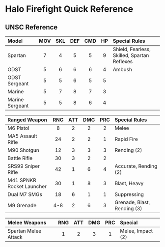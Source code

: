 # Halo Firefight Quick Reference

## UNSC Reference

| Model           | MOV | SKL | DEF | CMD | HP  | Special Rules                               |
| :-------------- | :-: | :-: | :-: | :-: | :-: | :------------------------------------------ |
| Spartan         |  7  |  4  |  5  |  5  |  9  | Shield, Fearless, Skilled, Spartan Reflexes |
| ODST            |  5  |  6  |  6  |  6  |  4  | Ambush                                      |
| ODST Sergeant   |  5  |  5  |  6  |  5  |  5  |                                             |
| Marine          |  5  |  7  |  8  |  7  |  3  |                                             |
| Marine Sergeant |  5  |  5  |  8  |  6  |  4  |                                             |

| Ranged Weapon             | RNG | ATT | DMG | PRC | Special Rules               |
| :------------------------ | :-: | :-: | :-: | :-: | :-------------------------- |
| M6 Pistol                 | 8   | 2   | 2   | 2   | Melee                       |
| MA5 Assault Rifle         | 24  | 2   | 2   | 1   | Rapid Fire                  |
| M90 Shotgun               | 12  | 3   | 3   | 3   | Rending (2)                 |
| Battle Rifle              | 30  | 3   | 2   | 2   |                             |
| SRS99 Sniper Rifle        | 42  | 1   | 6   | 4   | Accurate, Rending (2)       |
| M41 SPNKR Rocket Launcher | 30  | 1   | 8   | 3   | Blast, Heavy                |
| Dual M7 SMGs              | 18  | 6   | 1   | 1   | Suppressing                 |
| M9 Grenade                | 4-8 | 2   | 6   | 3   | Grenade, Blast, Rending (3) |

| Melee Weapons             | RNG | ATT | DMG | PRC | Special                     |
| :------------------------ | :-: | :-: | :-: | :-: | :-------------------------- |
| Spartan Melee Attack      | 1   | 2   | 3   | 1   | Melee, Impact (2)           |